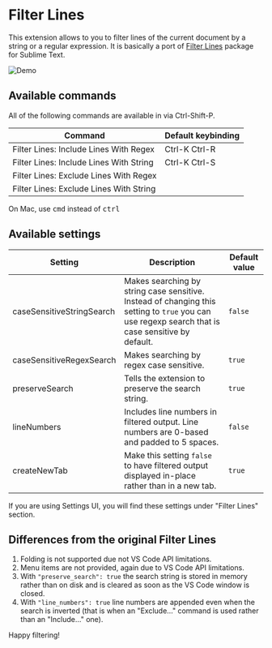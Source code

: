 # Filter Lines

This extension allows to you to filter lines of the current document by a string or a regular expression.
It is basically a port of [Filter Lines][1] package for Sublime Text.

![Demo](doc/demo.gif)

## Available commands

All of the following commands are available in via Ctrl-Shift-P.

|Command|Default keybinding|
|-------|------------------|
|Filter Lines: Include Lines With Regex|Ctrl-K Ctrl-R|
|Filter Lines: Include Lines With String|Ctrl-K Ctrl-S|
|Filter Lines: Exclude Lines With Regex||
|Filter Lines: Exclude Lines With String||

On Mac, use <kbd>cmd</kbd> instead of <kbd>ctrl</kbd>

## Available settings

|Setting|Description|Default value|
|-------|-----------|-------------|
|caseSensitiveStringSearch|Makes searching by string case sensitive.  Instead of changing this setting to `true` you can use regexp search that is case sensitive by default.|`false`|
|caseSensitiveRegexSearch|Makes searching by regex case sensitive.|`true`|
|preserveSearch|Tells the extension to preserve the search string.|`true`|
|lineNumbers|Includes line numbers in filtered output.  Line numbers are 0-based and padded to 5 spaces.|`false`|
|createNewTab|Make this setting `false` to have filtered output displayed in-place rather than in a new tab.|`true`|

If you are using Settings UI, you will find these settings under "Filter Lines" section.

## Differences from the original Filter Lines

1. Folding is not supported due not VS Code API limitations.
2. Menu items are not provided, again due to VS Code API limitations.
3. With `"preserve_search": true` the search string is stored in memory rather than on disk and is cleared as soon as the VS Code window is closed.
4. With `"line_numbers": true` line numbers are appended even when the search is inverted (that is when an "Exclude…" command is used rather than an "Include…" one).

Happy filtering!

[1]: https://packagecontrol.io/packages/Filter%20Lines
